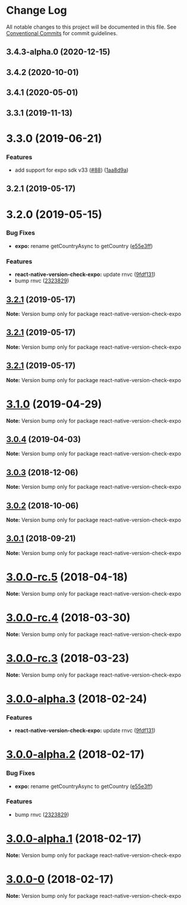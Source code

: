 # Change Log

All notable changes to this project will be documented in this file.
See [Conventional Commits](https://conventionalcommits.org) for commit guidelines.

## 3.4.3-alpha.0 (2020-12-15)



## 3.4.2 (2020-10-01)



## 3.4.1 (2020-05-01)



## 3.3.1 (2019-11-13)



# 3.3.0 (2019-06-21)


### Features

* add support for expo sdk v33 ([#88](https://github.com/24i/react-native-version-check/issues/88)) ([1aa8d9a](https://github.com/24i/react-native-version-check/commit/1aa8d9a9197f86b6a1434d6f65f3a208c433dd4d))



## 3.2.1 (2019-05-17)



# 3.2.0 (2019-05-15)


### Bug Fixes

* **expo:** rename getCountryAsync to getCountry ([e55e3ff](https://github.com/24i/react-native-version-check/commit/e55e3ff889aa5d980349ac400e928d487b9b36c0))


### Features

* **react-native-version-check-expo:** update rnvc ([9fdf131](https://github.com/24i/react-native-version-check/commit/9fdf1313c9493c27e019da252a2af837cd858d2c))
* bump rnvc ([2323829](https://github.com/24i/react-native-version-check/commit/2323829e0ae82842d9295ed7e0b22d816e1c6138))





## [3.2.1](https://github.com/kimxogus/react-native-version-check/compare/v3.2.0...v3.2.1) (2019-05-17)

**Note:** Version bump only for package react-native-version-check-expo

## [3.2.1](https://github.com/kimxogus/react-native-version-check/compare/v3.2.0...v3.2.1) (2019-05-17)

**Note:** Version bump only for package react-native-version-check-expo

## [3.2.1](https://github.com/kimxogus/react-native-version-check/compare/v3.2.0...v3.2.1) (2019-05-17)

**Note:** Version bump only for package react-native-version-check-expo

<a name="3.1.0"></a>

# [3.1.0](https://github.com/kimxogus/react-native-version-check/compare/react-native-version-check-expo@3.0.4...react-native-version-check-expo@3.1.0) (2019-04-29)

**Note:** Version bump only for package react-native-version-check-expo

<a name="3.0.4"></a>

## [3.0.4](https://github.com/kimxogus/react-native-version-check/compare/react-native-version-check-expo@3.0.3...react-native-version-check-expo@3.0.4) (2019-04-03)

**Note:** Version bump only for package react-native-version-check-expo

<a name="3.0.3"></a>

## [3.0.3](https://github.com/kimxogus/react-native-version-check/compare/react-native-version-check-expo@3.0.2...react-native-version-check-expo@3.0.3) (2018-12-06)

**Note:** Version bump only for package react-native-version-check-expo

<a name="3.0.2"></a>

## [3.0.2](https://github.com/kimxogus/react-native-version-check/compare/react-native-version-check-expo@3.0.1...react-native-version-check-expo@3.0.2) (2018-10-06)

**Note:** Version bump only for package react-native-version-check-expo

<a name="3.0.1"></a>

## [3.0.1](https://github.com/kimxogus/react-native-version-check/compare/react-native-version-check-expo@3.0.0...react-native-version-check-expo@3.0.1) (2018-09-21)

**Note:** Version bump only for package react-native-version-check-expo

<a name="3.0.0-rc.5"></a>

# [3.0.0-rc.5](https://github.com/kimxogus/react-native-version-check/compare/react-native-version-check-expo@3.0.0-rc.4...react-native-version-check-expo@3.0.0-rc.5) (2018-04-18)

**Note:** Version bump only for package react-native-version-check-expo

<a name="3.0.0-rc.4"></a>

# [3.0.0-rc.4](https://github.com/kimxogus/react-native-version-check/compare/react-native-version-check-expo@3.0.0-rc.3...react-native-version-check-expo@3.0.0-rc.4) (2018-03-30)

**Note:** Version bump only for package react-native-version-check-expo

<a name="3.0.0-rc.3"></a>

# [3.0.0-rc.3](https://github.com/kimxogus/react-native-version-check/compare/react-native-version-check-expo@3.0.0-rc.2...react-native-version-check-expo@3.0.0-rc.3) (2018-03-23)

**Note:** Version bump only for package react-native-version-check-expo

<a name="3.0.0-alpha.3"></a>

# [3.0.0-alpha.3](https://github.com/kimxogus/react-native-version-check/compare/react-native-version-check-expo@3.0.0-alpha.2...react-native-version-check-expo@3.0.0-alpha.3) (2018-02-24)

### Features

- **react-native-version-check-expo:** update rnvc ([9fdf131](https://github.com/kimxogus/react-native-version-check/commit/9fdf131))

<a name="3.0.0-alpha.2"></a>

# [3.0.0-alpha.2](https://github.com/kimxogus/react-native-version-check/compare/react-native-version-check-expo@3.0.0-alpha.1...react-native-version-check-expo@3.0.0-alpha.2) (2018-02-17)

### Bug Fixes

- **expo:** rename getCountryAsync to getCountry ([e55e3ff](https://github.com/kimxogus/react-native-version-check/commit/e55e3ff))

### Features

- bump rnvc ([2323829](https://github.com/kimxogus/react-native-version-check/commit/2323829))

<a name="3.0.0-alpha.1"></a>

# [3.0.0-alpha.1](https://github.com/kimxogus/react-native-version-check/compare/react-native-version-check-expo@3.0.0-0...react-native-version-check-expo@3.0.0-alpha.1) (2018-02-17)

**Note:** Version bump only for package react-native-version-check-expo

<a name="3.0.0-0"></a>

# [3.0.0-0](https://github.com/kimxogus/react-native-version-check/compare/react-native-version-check-expo@2.3.1...react-native-version-check-expo@3.0.0-0) (2018-02-17)

**Note:** Version bump only for package react-native-version-check-expo
